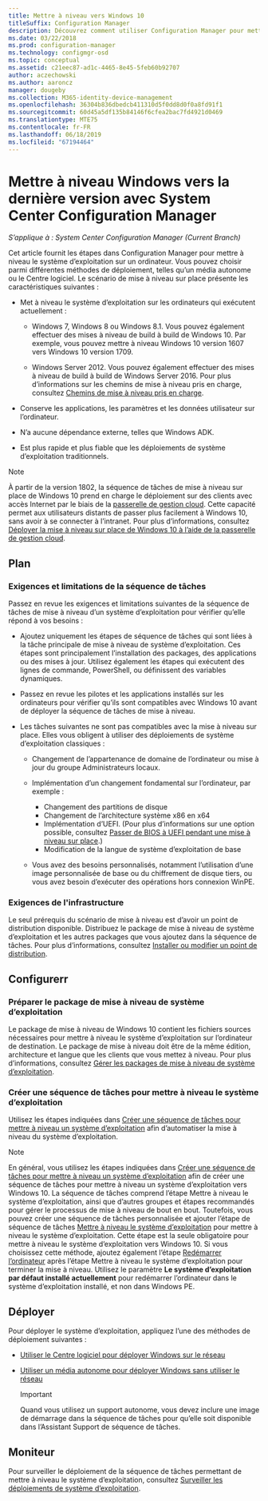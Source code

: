 ```yaml
---
title: Mettre à niveau vers Windows 10
titleSuffix: Configuration Manager
description: Découvrez comment utiliser Configuration Manager pour mettre à niveau un système d’exploitation Windows 7 ou ultérieur vers Windows 10.
ms.date: 03/22/2018
ms.prod: configuration-manager
ms.technology: configmgr-osd
ms.topic: conceptual
ms.assetid: c21eec87-ad1c-4465-8e45-5feb60b92707
author: aczechowski
ms.author: aaroncz
manager: dougeby
ms.collection: M365-identity-device-management
ms.openlocfilehash: 36304b836dbedcb411310d5f0dd8d0f0a8fd91f1
ms.sourcegitcommit: 60d45a5df135b84146f6cfea2bac7fd4921d0469
ms.translationtype: MTE75
ms.contentlocale: fr-FR
ms.lasthandoff: 06/18/2019
ms.locfileid: "67194464"
---
```

# <a name="upgrade-windows-to-the-latest-version-with-system-center-configuration-manager"></a>Mettre à niveau Windows vers la dernière version avec System Center Configuration Manager

*S’applique à : System Center Configuration Manager (Current Branch)*

Cet article fournit les étapes dans Configuration Manager pour mettre à niveau le système d’exploitation sur un ordinateur. Vous pouvez choisir parmi différentes méthodes de déploiement, telles qu’un média autonome ou le Centre logiciel. Le scénario de mise à niveau sur place présente les caractéristiques suivantes :  

-   Met à niveau le système d’exploitation sur les ordinateurs qui exécutent actuellement :
    - Windows 7, Windows 8 ou Windows 8.1. Vous pouvez également effectuer des mises à niveau de build à build de Windows 10. Par exemple, vous pouvez mettre à niveau Windows 10 version 1607 vers Windows 10 version 1709.  
    
    - Windows Server 2012. Vous pouvez également effectuer des mises à niveau de build à build de Windows Server 2016. Pour plus d’informations sur les chemins de mise à niveau pris en charge, consultez [Chemins de mise à niveau pris en charge](https://docs.microsoft.com/windows-server/get-started/supported-upgrade-paths#upgrading-previous-retail-versions-of-windows-server-to-windows-server-2016).    

-   Conserve les applications, les paramètres et les données utilisateur sur l’ordinateur.  

-   N’a aucune dépendance externe, telles que Windows ADK.  

-   Est plus rapide et plus fiable que les déploiements de système d’exploitation traditionnels.  


> [!Note]  
> À partir de la version 1802, la séquence de tâches de mise à niveau sur place de Windows 10 prend en charge le déploiement sur des clients avec accès Internet par le biais de la [passerelle de gestion cloud](/sccm/core/clients/manage/plan-cloud-management-gateway). Cette capacité permet aux utilisateurs distants de passer plus facilement à Windows 10, sans avoir à se connecter à l’intranet. Pour plus d’informations, consultez [Déployer la mise à niveau sur place de Windows 10 à l’aide de la passerelle de gestion cloud](/sccm/osd/deploy-use/manage-task-sequences-to-automate-tasks#deploy). <!-- 1357149 -->



##  <a name="BKMK_Plan"></a> Plan  

### <a name="task-sequence-requirements-and-limitations"></a>Exigences et limitations de la séquence de tâches

Passez en revue les exigences et limitations suivantes de la séquence de tâches de mise à niveau d’un système d’exploitation pour vérifier qu’elle répond à vos besoins :  

- Ajoutez uniquement les étapes de séquence de tâches qui sont liées à la tâche principale de mise à niveau de système d’exploitation. Ces étapes sont principalement l’installation des packages, des applications ou des mises à jour. Utilisez également les étapes qui exécutent des lignes de commande, PowerShell, ou définissent des variables dynamiques.  

- Passez en revue les pilotes et les applications installés sur les ordinateurs pour vérifier qu’ils sont compatibles avec Windows 10 avant de déployer la séquence de tâches de mise à niveau.  

- Les tâches suivantes ne sont pas compatibles avec la mise à niveau sur place. Elles vous obligent à utiliser des déploiements de système d’exploitation classiques :  

  - Changement de l’appartenance de domaine de l’ordinateur ou mise à jour du groupe Administrateurs locaux.  

  - Implémentation d’un changement fondamental sur l’ordinateur, par exemple : 
    - Changement des partitions de disque
    - Changement de l’architecture système x86 en x64
    - Implémentation d’UEFI. (Pour plus d’informations sur une option possible, consultez [Passer de BIOS à UEFI pendant une mise à niveau sur place](/sccm/osd/deploy-use/task-sequence-steps-to-manage-bios-to-uefi-conversion#convert-from-bios-to-uefi-during-an-in-place-upgrade).)
    - Modification de la langue de système d’exploitation de base  

  - Vous avez des besoins personnalisés, notamment l’utilisation d’une image personnalisée de base ou du chiffrement de disque tiers, ou vous avez besoin d’exécuter des opérations hors connexion WinPE.  

### <a name="infrastructure-requirements"></a>Exigences de l'infrastructure  

Le seul prérequis du scénario de mise à niveau est d’avoir un point de distribution disponible. Distribuez le package de mise à niveau de système d’exploitation et les autres packages que vous ajoutez dans la séquence de tâches. Pour plus d’informations, consultez [Installer ou modifier un point de distribution](../../core/servers/deploy/configure/install-and-configure-distribution-points.md).



##  <a name="BKMK_Configure"></a> Configurerr  

### <a name="prepare-the-os-upgrade-package"></a>Préparer le package de mise à niveau de système d’exploitation  

  Le package de mise à niveau de Windows 10 contient les fichiers sources nécessaires pour mettre à niveau le système d’exploitation sur l’ordinateur de destination. Le package de mise à niveau doit être de la même édition, architecture et langue que les clients que vous mettez à niveau. Pour plus d’informations, consultez [Gérer les packages de mise à niveau de système d’exploitation](../get-started/manage-operating-system-upgrade-packages.md).  


### <a name="create-a-task-sequence-to-upgrade-the-os"></a>Créer une séquence de tâches pour mettre à niveau le système d’exploitation  

  Utilisez les étapes indiquées dans [Créer une séquence de tâches pour mettre à niveau un système d’exploitation](create-a-task-sequence-to-upgrade-an-operating-system.md) afin d’automatiser la mise à niveau du système d’exploitation.  

   > [!NOTE]  
   > En général, vous utilisez les étapes indiquées dans [Créer une séquence de tâches pour mettre à niveau un système d’exploitation](create-a-task-sequence-to-upgrade-an-operating-system.md) afin de créer une séquence de tâches pour mettre à niveau un système d’exploitation vers Windows 10. La séquence de tâches comprend l’étape Mettre à niveau le système d’exploitation, ainsi que d’autres groupes et étapes recommandés pour gérer le processus de mise à niveau de bout en bout. Toutefois, vous pouvez créer une séquence de tâches personnalisée et ajouter l’étape de séquence de tâches [Mettre à niveau le système d’exploitation](../understand/task-sequence-steps.md#BKMK_UpgradeOS) pour mettre à niveau le système d’exploitation. Cette étape est la seule obligatoire pour mettre à niveau le système d’exploitation vers Windows 10. Si vous choisissez cette méthode, ajoutez également l’étape [Redémarrer l’ordinateur](../understand/task-sequence-steps.md#BKMK_RestartComputer) après l’étape Mettre à niveau le système d’exploitation pour terminer la mise à niveau. Utilisez le paramètre **Le système d’exploitation par défaut installé actuellement** pour redémarrer l’ordinateur dans le système d’exploitation installé, et non dans Windows PE.  



##  <a name="BKMK_Deploy"></a> Déployer  

Pour déployer le système d’exploitation, appliquez l’une des méthodes de déploiement suivantes :  

  -   [Utiliser le Centre logiciel pour déployer Windows sur le réseau](use-software-center-to-deploy-windows-over-the-network.md)  

  -   [Utiliser un média autonome pour déployer Windows sans utiliser le réseau](use-stand-alone-media-to-deploy-windows-without-using-the-network.md)  

      > [!IMPORTANT]  
      > Quand vous utilisez un support autonome, vous devez inclure une image de démarrage dans la séquence de tâches pour qu’elle soit disponible dans l’Assistant Support de séquence de tâches.




## <a name="monitor"></a>Moniteur  

Pour surveiller le déploiement de la séquence de tâches permettant de mettre à niveau le système d’exploitation, consultez [Surveiller les déploiements de système d’exploitation](monitor-operating-system-deployments.md).  
